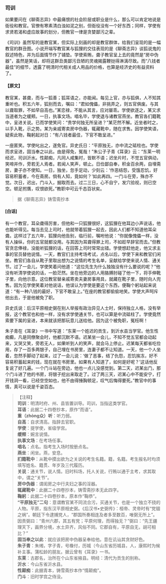<script type="text/javascript">
    var head = document.getElementsByTagName('head')[0];
    cssURL = '/public/liao.css';
    linkTag = document.createElement('link');
    linkTag.href = cssURL;
    linkTag.setAttribute('type','text/css');
    linkTag.setAttribute('rel','stylesheet');
    head.appendChild(linkTag);
</script>
### 司训

如果要问在《聊斋志异》中最痛恨的社会阶层或职业是什么，那么可以肯定地说是衙役和教官。官僚有寒素清白浊如泥之别，但衙役没有一个好东西；同样，学使有求贤若渴和虚应故事的划分，但教官一律是贪婪鄙污之辈。

《司训》虽然写的是教官某，但实际上刻画的却是教官群体，给我们呈现的是一幅教官的群丑图。小说开端写教官某与狐狸的交往表现的是《聊斋志异》谈狐说鬼的叙述特色，并为后面情节作了铺垫。学使索贿，聋子教官呈上去的竟然是“房中伪器”，虽然是笑话，却将这群丑类鄙污丑陋的灵魂揭露鞭挞得淋漓尽致。而“八钱者最佳”的细节，透露了明清时代相关成人用品的价格，也算是经济史的有益资料了。

#### 【原文】
<section>
教官某，甚聋，而与一狐善；狐耳语之，亦能闻。每见上官，亦与狐俱，人不知其重听也。积五六年，狐别而去，嘱曰：“君如傀儡，非挑弄之，则五官俱废。与其以聋取罪，不如早自高也。”某恋禄，不能从其言，应对屡乖。学使欲逐之，某又求当道者为之缓颊。一日，执事文场。唱名毕，学使退与诸教官燕坐。教官各们籍靴中，呈进关说。已而学使笑问：“贵学何独无所呈进？”某茫然不解。近坐者时之，以手入靴，示之势。某为亲戚寄卖房中伪器，辄藏靴中，随在求售。因学使笑语，疑索此物，鞠躬起对日：“有八钱者最佳，下官不敢呈进。”

一座匿笑。学使叱出之，遂免官。异史氏日：“平原独无，亦中流之砥柱也。学使而求呈进，固当奉之以此。由是得免，冤哉！”朱公子子青《耳录》云：“东莱一明经迟，司训沂水。性颠痴，凡同人咸集时，皆默不语；迟坐片时，不觉五官俱动，笑啼并作，旁若无人焉者。若闻人笑声，顿止。日俭鄙自奉，积金百余两，自埋斋房，妻子亦不使知。一日，独坐，忽手足动，少刻云：‘作恶结怨，受饿忍饥，好容易积蓄者，今在斋房。倘有人知，竟如何？’如此再四。一门斗在旁，殊亦不觉。次日，迟出，门斗入，掘取而去。过二三日，心不自宁，发穴验视，则已空空。顿足拊膺，叹恨欲死。”教职中可云千态百状矣。

</section>

> 据《聊斋志异》铸雪斋抄本

#### [白话]
<aside>

有一个教官，耳朵聋得厉害，但他和一只狐狸很好，这狐狸在他耳边小声说话，他也能听得见。每当去见上司时，他就带着狐狸一起去，因此人们都不知道他耳朵聋。这样过了五六年，狐狸向他告别，临行前，嘱咐他说：“你就像傀儡一样，没有人操纵，你的五官就都没用。与其因为耳聋得罪上司，不如趁早辞官而去。”但教官贪恋俸禄，没能听狐狸的话，在回答上司时常常出错。学使想赶他走，他又求主事的官员替他说情。一天，教官们主持考场考试，点名以后，学使下来和教官们闲坐。教官们各自从靴子里取出想为之说情的考生名单，呈献给学使来说人情、通关节。过了一会儿，学使笑着问他道：“这位先生为什么独独没有什么要说的呢？”他没有听清学使说的话，一脸茫然。坐在他旁边的人用胳膊肘碰了他一下，将手伸靴子里，向他示意。这位教官替亲戚寄卖夫妻房事用具，就藏在靴子里，随时向人兜售。因为见学使笑着对他说话，他误认为学使是要这个东西，便鞠个躬站起来说道：“有一种八钱的最好，下官不敢呈上。”在座的教官都偷偷地笑。学使大声呵斥他出去，于是他被免了职。

异史氏说：后汉平原相史弼在别人举报有政治异见人士时，保持独立人格，没有举报，这个教官也和他一样，没有求学使通关节，也可以算是中流砥柱了。学使竟然索要下属的呈进，本来就该把那玩意儿送给他。因为这个被免职，冤枉啊！

朱子青在《耳录》一书中写道：“东莱一个姓迟的贡生，到沂水县当学官。他生性痴癫，凡是同僚聚会时，他都沉默不语。迟某坐一会儿，不知不觉五官都会动起来，又哭又笑，旁若无人，如果听到人的笑声，就会马上停止。迟某每天都省吃俭用，存了一百多两银子，自己埋在书房里，连妻子都不让知道。一天，他一个人坐着，忽然手脚动了起来，过了一会儿说：‘做了恶事，结了仇怨，忍饥挨冻，好不容易积蓄起来的钱，现在就在书房里。如果有人知道了，如何是好呢？’这话他反复说了好几遍。一个门斗站在旁边，他也一点儿没感觉到。第二天，迟某出门，那个门斗进了他的书房，将银子挖出来取走了。过了两三天，迟某心中不能安宁，打开钱洞一看，已经空空如也，他不由得捶胸顿足，叹气后悔得要死。”教官中的事情，真可以说是千姿百态。

</aside>

> 【注释】  
<b>司训</b>：明清时府、州、县皆置训导。司训，当指这类学官。  
<b>耳语</b>：此据二十四卷抄本，原作“而语”。  
<b>重（zhòng众）听</b>：听力弱。  
<b>自高</b>：自求清高。指辞去官职。  
<b>学使</b>：提学使，省级学宫。  
<b>缓颊</b>：婉言说情。  
<b>执事文场</b>：在考场任事。  
<b>唱名</b>：点名。指考生入场时按册点名。  
<b>燕坐</b>：闲坐。燕，安息。  
<b>扪籍靴中</b>：从靴中摸出欲为之关说的考生名籍。籍，名籍。考生报名时均须填写姓名、籍贯、年岁及三代履历。  
<b>关说</b>：通关节，说人情。旧时科场，托人关说，行贿以通于主考，求其取中，谓之“关节”。  
<b>房中伪器</b>：谓闺房之中行夫妇之事的淫器。  
<b>辄藏靴中</b>：此据二十四卷抄本，铸雪斋抄本无此四字。  
<b>鞠躬</b>：此据二十四卷抄本，原本作“鞠恭”。  
<b>“平原独无”二句</b>：意谓教官某不同流合污，买通关节，也是一个独立不挠的人物。平原，指东汉平原相史弼。《后汉书•史弼传》：桓帝、灵帝时有“党锢之祸”。朝廷下令逮捕党人，“郡国所奏相连及者多至数百，唯弼无所上”。因责弼曰：“青州六郡，其五有党；平原何理，而得独无？”弼曰：“先王疆理天下，画界分境，水土异齐，风俗不同。它郡自有，平原自无，胡可相比？”  
<b>固当奉之以此</b>：就应该把房中伪器呈奉给他。意在讥讪其贪财好色。  
<b>朱子青</b>：朱缃，字子青，号橡付，历城（今山东省历城县，人，康熙时为候补主事。蒲松龄的朋友。据云曾有《耳录》一书。  
<b>东莱</b>：古郡名，治所在个山东省掖县。明经：清代为贡生的别称。  
<b>沂水</b>：今山东省沂水县。  
<b>性颠痴</b>：此据青本，铸雪斋抄本作“情颠痴”。  
<b>门斗</b>：旧时学宫之侍没。  
